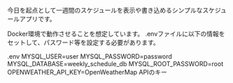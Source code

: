 今日を起点として一週間のスケジュールを表示や書き込めるシンプルなスケジュールアプリです。

Docker環境で動作させることを想定しています。
.envファイルに以下の情報をセットして、パスワード等を設定する必要があります。

.env
MYSQL_USER=user
MYSQL_PASSWORD=password
MYSQL_DATABASE=weekly_schedule_db
MYSQL_ROOT_PASSWORD=root
OPENWEATHER_API_KEY=OpenWeatherMap APIのキー
